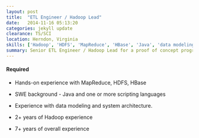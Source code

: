 ```yaml
---
layout: post
title:  "ETL Engineer / Hadoop Lead"
date:   2014-11-16 05:13:20
categories: jekyll update
clearance: TS/SCI
location: Herndon, Virginia
skills: ['Hadoop', 'HDFS', 'MapReduce', 'HBase', 'Java', 'data modeling', 'systems architecture', 'ETL']
summary: Senior ETL Engineer / Hadoop Lead for a proof of concept program. Small team, bright people, standing up a Hadoop environment from scratch. We are looking for someone to be the source of Hadoop expertise on the team. Appropriate clearance is required by our customer.
---
```


#### Required

* Hands-on experience with MapReduce, HDFS, HBase

* SWE background - Java and one or more scripting languages 

* Experience with data modeling and system architecture. 

* 2+ years of Hadoop experience

* 7+ years of overall experience
